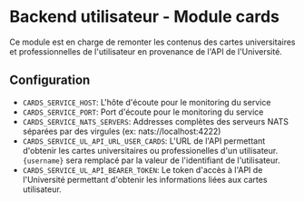 # Backend utilisateur - Module cards

Ce module est en charge de remonter les contenus des cartes universitaires et professionnelles de l'utilisateur en provenance de l'API de l'Université.

## Configuration
- `CARDS_SERVICE_HOST`: L'hôte d'écoute pour le monitoring du service
- `CARDS_SERVICE_PORT`: Port d'écoute pour le monitoring du service
- `CARDS_SERVICE_NATS_SERVERS`: Addresses complètes des serveurs NATS séparées par des virgules (ex: nats://localhost:4222)
- `CARDS_SERVICE_UL_API_URL_USER_CARDS`: L'URL de l'API permettant d'obtenir les cartes universitaires ou professionelles d'un utilisateur. `{username}` sera remplacé par la valeur de l'identifiant de l'utilisateur.
- `CARDS_SERVICE_UL_API_BEARER_TOKEN`: Le token d'accès à l'API de l'Université permettant d'obtenir les informations liées aux cartes utilisateur.